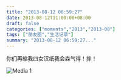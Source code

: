 ```yaml
---
title: "2013-08-12 06:59:27"
date: 2013-08-12T11:00:00+08:00
draft: false
categories: ["moments","2013","2013-08"]
tags: ["朋友圈","生活记录"]
summary: "2013-08-12 06:59:27..."
---
```


你们再缩我四女汉纸我会森气得！摔！

![Media 1](/Moments/photos/2013-08-12/201308120659270.jpg)
